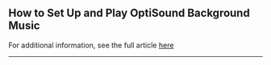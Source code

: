 ## **How to Set Up and Play OptiSound Background Music**

For additional information, see the full article [here](https://support.optisigns.com/hc/en-us/articles/40671590645651)

---
